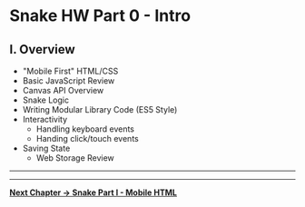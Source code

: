 # Snake HW Part 0 - Intro

## I. Overview

- "Mobile First" HTML/CSS
- Basic JavaScript Review
- Canvas API Overview
- Snake Logic
- Writing Modular Library Code (ES5 Style)
- Interactivity
  - Handling keyboard events
  - Handing click/touch events
- Saving State
  - Web Storage Review

<hr><hr>

**[Next Chapter -> Snake Part I - Mobile HTML](HW-snake-0.md)**
